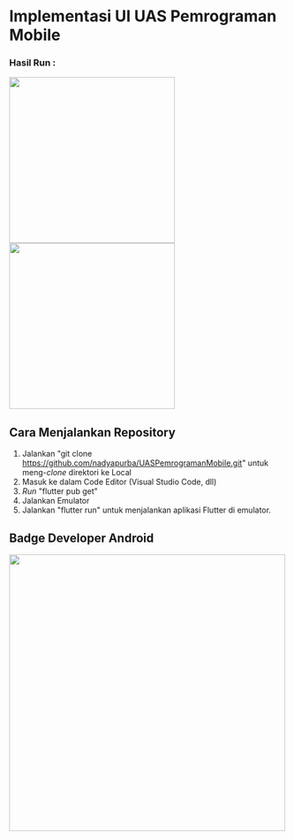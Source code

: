 # Implementasi UI UAS Pemrograman Mobile

### Hasil Run :
<img src="https://github.com/nadyapurba/UASPemrogramanMobile/assets/91019790/c5c148d1-8d5c-4f5d-8059-26bf64c80526" width=300>
<img src="https://github.com/nadyapurba/UASPemrogramanMobile/assets/91019790/24fef7be-f2c4-4cfc-a301-e92e3d801e8f" width=300>

## Cara Menjalankan Repository
1. Jalankan "git clone https://github.com/nadyapurba/UASPemrogramanMobile.git" untuk meng-_clone_ direktori ke Local
2. Masuk ke dalam Code Editor (Visual Studio Code, dll)
3. _Run_ "flutter pub get"
4. Jalankan Emulator
5. Jalankan "flutter run" untuk menjalankan aplikasi Flutter di emulator.

## Badge Developer Android
<img src="https://github.com/nadyapurba/UASPemrogramanMobile/assets/91019790/22b7b71b-8a73-41c9-b29a-ed0129f45c8b" width=500>

